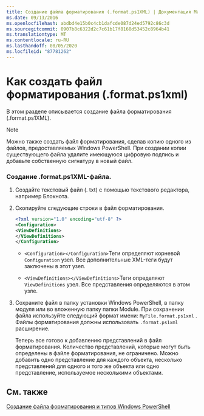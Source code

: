 ```yaml
---
title: Создание файла форматирования (.format.ps1XML) | Документация Майкрософт
ms.date: 09/13/2016
ms.openlocfilehash: abdbd4e15b0c4cb1dafcde087d24ed5792c86c3d
ms.sourcegitcommit: 0907b8c6322d2c7c61b17f8168d53452c8964b41
ms.translationtype: MT
ms.contentlocale: ru-RU
ms.lasthandoff: 08/05/2020
ms.locfileid: "87781262"
---
```

# <a name="how-to-create-a-formatting-file-formatps1xml"></a>Как создать файл форматирования (.format.ps1xml)

В этом разделе описывается создание файла форматирования (.format.ps1XML).

> [!NOTE]
> Можно также создать файл форматирования, сделав копию одного из файлов, предоставляемых Windows PowerShell. При создании копии существующего файла удалите имеющуюся цифровую подпись и добавьте собственную сигнатуру в новый файл.

### <a name="to-create-a-formatps1xml-file"></a>Создание .format.ps1XML-файла.

1. Создайте текстовый файл (. txt) с помощью текстового редактора, например Блокнота.

2. Скопируйте следующие строки в файл форматирования.

   ```xml
   <?xml version="1.0" encoding="utf-8" ?>
   <Configuration>
   <ViewDefinitions>
   </ViewDefinitions>
   </Configuration>
   ```

   - `<Configuration></Configuration>`Теги определяют корневой `Configuration` узел. Все дополнительные XML-теги будут заключены в этот узел.

   - `<ViewDefinitions></ViewDefinitions>`Теги определяют `ViewDefinitions` узел. Все представления определяются в этом узле.

3. Сохраните файл в папку установки Windows PowerShell, в папку модуля или во вложенную папку папки Module. При сохранении файла используйте следующий формат имени: `MyFile.format.ps1xml` . Файлы форматирования должны использовать `.format.ps1xml` расширение.

   Теперь все готово к добавлению представлений в файл форматирования. Количество представлений, которые могут быть определены в файле форматирования, не ограничено. Можно добавить одно представление для каждого объекта, несколько представлений для одного и того же объекта или одно представление, используемое несколькими объектами.

## <a name="see-also"></a>См. также

[Создание файла форматирования и типов Windows PowerShell](./writing-a-powershell-formatting-file.md)
